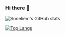 ### Hi there 👋
![Soneliem's GitHub stats](https://github-readme-stats.vercel.app/api?username=Soneliem&count_private=true&theme=dark&show_icons=true)


[![Top Langs](https://github-readme-stats.vercel.app/api/top-langs/?username=Soneliem&layout=compact)](https://github.com/Soneliem/github-readme-stats)
